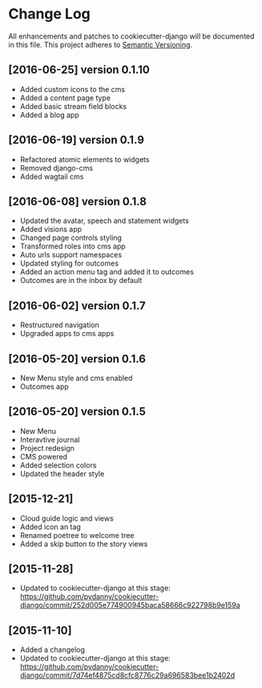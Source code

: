 # Change Log
All enhancements and patches to cookiecutter-django will be documented in this file.
This project adheres to [Semantic Versioning](http://semver.org/).


## [2016-06-25] version 0.1.10
+ Added custom icons to the cms
+ Added a content page type
+ Added basic stream field blocks
+ Added a blog app

## [2016-06-19] version 0.1.9
+ Refactored atomic elements to widgets
+ Removed django-cms
+ Added wagtail cms

## [2016-06-08] version 0.1.8
+ Updated the avatar, speech and statement widgets
+ Added visions app
+ Changed page controls styling
+ Transformed roles into cms app
+ Auto urls support namespaces
+ Updated styling for outcomes
+ Added an action menu tag and added it to outcomes
+ Outcomes are in the inbox by default

## [2016-06-02] version 0.1.7
+ Restructured navigation
+ Upgraded apps to cms apps

## [2016-05-20] version 0.1.6
+ New Menu style and cms enabled
+ Outcomes app

## [2016-05-20] version 0.1.5
+ New Menu
+ Interavtive journal
+ Project redesign
+ CMS powered
+ Added selection colors
+ Updated the header style


## [2015-12-21]
+ Cloud guide logic and views
+ Added icon an tag
+ Renamed poetree to welcome tree
+ Added a skip button to the story views

## [2015-11-28]
+ Updated to cookiecutter-django at this stage: https://github.com/pydanny/cookiecutter-django/commit/252d005e774900945baca58666c922798b9e159a

## [2015-11-10]
+ Added a changelog
+ Updated to cookiecutter-django at this stage: https://github.com/pydanny/cookiecutter-django/commit/7d74ef4875cd8cfc8776c29a696583bee1b2402d

